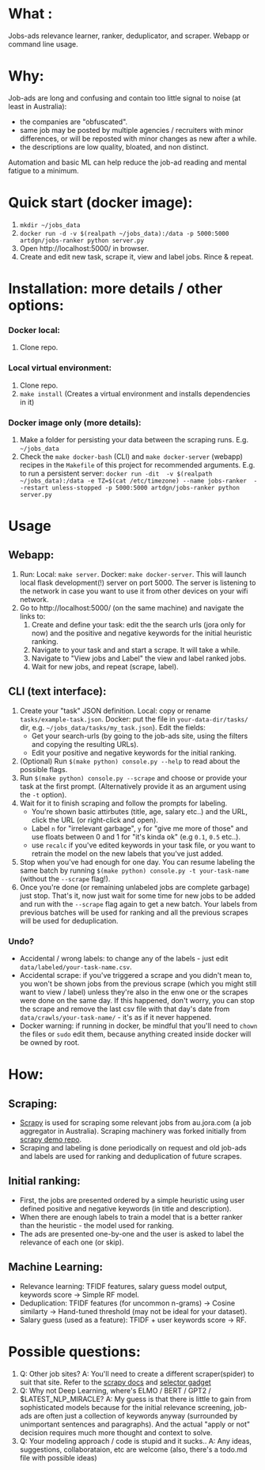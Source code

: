 # What : 
Jobs-ads relevance learner, ranker, deduplicator, and scraper. Webapp or command line usage.  

# Why: 
Job-ads are long and confusing and contain too little signal to noise (at least in Australia): 
- the companies are "obfuscated".
- same job may be posted by multiple agencies / recruiters with minor differences, 
or will be reposted with minor changes as new after a while.
- the descriptions are low quality, bloated, and non distinct.

Automation and basic ML can help reduce the job-ad reading and mental fatigue to a minimum.       

# Quick start (docker image):
1. `mkdir ~/jobs_data`
2. `docker run -d -v $(realpath ~/jobs_data):/data -p 5000:5000 artdgn/jobs-ranker python server.py`
3. Open http://localhost:5000/ in browser.
4. Create and edit new task, scrape it, view and label jobs. Rince & repeat.

# Installation: more details / other options:

### Docker local:
1. Clone repo.

### Local virtual environment:
1. Clone repo.
2. `make install` (Creates a virtual environment and installs dependencies in it) 

### Docker image only (more details):
1. Make a folder for persisting your data between the scraping runs. E.g. `~/jobs_data`
2. Check the `make docker-bash` (CLI) and `make docker-server` (webapp) recipes in 
the `Makefile` of this project for recommended arguments. E.g. to run a persistent server: `docker run -dit 
-v $(realpath ~/jobs_data):/data -e TZ=$(cat /etc/timezone) --name jobs-ranker 
--restart unless-stopped -p 5000:5000 artdgn/jobs-ranker python server.py`

# Usage

## Webapp:
1. Run: Local: `make server`. Docker: `make docker-server`. 
This will launch local flask development(!) server on port 5000. 
The server is listening to the network in case you want 
to use it from other devices on your wifi network. 
2. Go to http://localhost:5000/ (on the same machine) and navigate the links to:
    1. Create and define your task: edit the the search urls (jora only for now) and the positive and 
    negative keywords for the initial heuristic ranking.
    2. Navigate to your task and and start a scrape. It will take a while. 
    3. Navigate to "View jobs and Label" the view and label ranked jobs.  
    4. Wait for new jobs, and repeat (scrape, label).

## CLI (text interface):
1. Create your "task" JSON definition. Local: copy or rename `tasks/example-task.json`. 
Docker: put the file in `your-data-dir/tasks/` dir, e.g. `~/jobs_data/tasks/my_task.json`). 
Edit the fields:
    - Get your search-urls (by going to the job-ads site, 
    using the filters and copying the resulting URLs).
    - Edit your positive and negative keywords for the initial ranking.   
2. (Optional) Run `$(make python) console.py --help` to read about the possible flags.
3. Run `$(make python) console.py --scrape` and choose or provide your task at 
the first prompt. (Alternatively provide it as an argument using the `-t` option).
4. Wait for it to finish scraping and follow the prompts for labeling. 
    - You're shown basic attirbutes (title, age, salary etc..) and the URL, 
    click the URL (or right-click and open).
    - Label `n` for "irrelevant garbage", `y` for "give me more of those" and use floats 
    between 0 and 1 for "it's kinda ok" (e.g `0.1`, `0.5` etc..). 
    - use `recalc` if you've edited keywords in your task file, 
    or you want to retrain the model on the new labels that you've just added.    
5. Stop when you've had enough for one day. You can resume labeling the same batch by 
running `$(make python) console.py -t your-task-name` (without the `--scrape` flag!). 
6. Once you're done (or remaining unlabeled jobs are complete garbage) just stop.
That's it, now just wait for some time for new jobs to be added and run with the `--scrape` flag again 
to get a new batch. Your labels from previous batches will be used for ranking and all 
the previous scrapes will be used for deduplication.


### Undo?
- Accidental / wrong labels: to change any of the labels - 
just edit `data/labeled/your-task-name.csv`.
- Accidental scrape: if you've triggered a scrape and you didn't 
mean to, you won't be shown jobs from the previous scrape (which you might still 
want to view / label) unless they're also in the enw one or the scrapes 
were done on the same day. If this happened, don't worry, 
you can stop the scrape and remove the last csv file with that day's date 
from `data/crawls/your-task-name/` - 
it's as if it never happened.  
- Docker warning: if running in docker, be mindful 
that you'll need to `chown` the files or `sudo` edit them, because anything 
created inside docker will be owned by root.


# How:

## Scraping: 
- [Scrapy](https://scrapy.org/) is used for scraping some relevant jobs from au.jora.com 
(a job aggregator in Australia). Scraping machinery was forked initially from 
 [scrapy demo repo](https://github.com/scrapinghub/spidyquotes).
- Scraping and labeling is done periodically on request and old job-ads and labels are used
for ranking and deduplication of future scrapes.

## Initial ranking:
- First, the jobs are presented ordered by a simple heuristic using 
user defined positive and negative keywords (in title and description).
- When there are enough labels to train a model that is a better 
ranker than the heuristic - the model used for ranking.
- The ads are presented one-by-one and the user is asked to 
label the relevance of each one (or skip).

## Machine Learning:
- Relevance learning: TFIDF features, salary guess model output, keywords score -> Simple RF model.
- Deduplication: TFIDF features (for uncommon n-grams) -> Cosine similarty -> Hand-tuned threshold (may not be ideal for your dataset).
- Salary guess (used as a feature): TFIDF + user keywords score -> RF.

# Possible questions:
1. Q: Other job sites? 
A: You'll need to create a different scraper(spider) to suit that site. 
Refer to the [scrapy docs](https://docs.scrapy.org/en/latest/) 
and [selector gadget](https://selectorgadget.com/)
2. Q: Why not Deep Learning, where's ELMO / BERT / GPT2 / $LATEST_NLP_MIRACLE? A: My guess is that there is little 
to gain from sophisticated models because for the initial relevance screening, job-ads are 
often just a collection of keywords anyway (surrounded by unimportant sentences and paragraphs). 
And the actual "apply or not" decision requires much more thought and context to solve.       
3. Q: Your modeling approach / code is stupid and it sucks.. A: Any ideas, 
suggestions, collaborataion, etc are welcome (also, there's a todo.md file with possible ideas)  